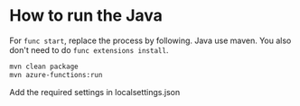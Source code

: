 # How to run the Java

For `func start`, replace the process by following.
Java use maven. You also don't need to do `func extensions install`.

```bash
mvn clean package
mvn azure-functions:run
```

Add the required settings in localsettings.json
